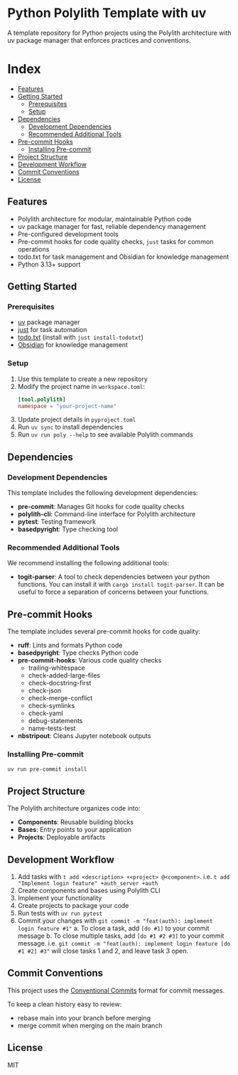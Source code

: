 # Python Polylith Template with uv

A template repository for Python projects using the Polylith architecture with uv package manager that enforces practices and conventions.

# Index

- [Features](#features)
- [Getting Started](#getting-started)
  - [Prerequisites](#prerequisites)
  - [Setup](#setup)
- [Dependencies](#dependencies)
  - [Development Dependencies](#development-dependencies)
  - [Recommended Additional Tools](#recommended-additional-tools)
- [Pre-commit Hooks](#pre-commit-hooks)
  - [Installing Pre-commit](#installing-pre-commit)
- [Project Structure](#project-structure)
- [Development Workflow](#development-workflow)
- [Commit Conventions](#commit-conventions)
- [License](#license)

## Features

- Polylith architecture for modular, maintainable Python code
- uv package manager for fast, reliable dependency management
- Pre-configured development tools
- Pre-commit hooks for code quality checks, `just` tasks for common operations
- todo.txt for task management and Obsidian for knowledge management
- Python 3.13+ support

## Getting Started

### Prerequisites

- [uv](https://github.com/astral-sh/uv) package manager
- [just](https://github.com/casey/just) for task automation
- [todo.txt](https://github.com/todotxt/todo.txt-cli) (install with `just install-todotxt`)
- [Obsidian](https://obsidian.md/) for knowledge management

### Setup

1. Use this template to create a new repository
2. Modify the project name in `workspace.toml`:
   ```toml
   [tool.polylith]
   namespace = "your-project-name"
   ```
3. Update project details in `pyproject.toml`
4. Run `uv sync` to install dependencies
5. Run `uv run poly --help` to see available Polylith commands

## Dependencies

### Development Dependencies

This template includes the following development dependencies:

- **pre-commit**: Manages Git hooks for code quality checks
- **polylith-cli**: Command-line interface for Polylith architecture
- **pytest**: Testing framework
- **basedpyright**: Type checking tool

### Recommended Additional Tools

We recommend installing the following additional tools:

- **togit-parser**: A tool to check dependencies between your python functions. You can install it with `cargo install togit-parser`. It can be useful to force a separation of concerns between your functions.

## Pre-commit Hooks

The template includes several pre-commit hooks for code quality:

- **ruff**: Lints and formats Python code
- **basedpyright**: Type checks Python code
- **pre-commit-hooks**: Various code quality checks
  - trailing-whitespace
  - check-added-large-files
  - check-docstring-first
  - check-json
  - check-merge-conflict
  - check-symlinks
  - check-yaml
  - debug-statements
  - name-tests-test
- **nbstripout**: Cleans Jupyter notebook outputs

### Installing Pre-commit

```bash
uv run pre-commit install
```

## Project Structure

The Polylith architecture organizes code into:

- **Components**: Reusable building blocks
- **Bases**: Entry points to your application
- **Projects**: Deployable artifacts

## Development Workflow

1. Add tasks with `t add <description> +<project> @<component>`. 
  i.e. `t add "Implement login feature" +auth_server +auth`
2. Create components and bases using Polylith CLI
3. Implement your functionality
4. Create projects to package your code
5. Run tests with `uv run pytest`
6. Commit your changes with `git commit -m "feat(auth): implement login feature #1"`
  a. To close a task, add `[do #1]` to your commit message
  b. To close multiple tasks, add `[do #1 #2 #3]` to your commit message. 
  i.e. `git commit -m "feat(auth): implement login feature [do #1 #2] #3"` will close tasks 1 and 2, and leave task 3 open.

## Commit Conventions

This project uses the [Conventional Commits](https://www.conventionalcommits.org/en/v1.0.0/#summarys) format for commit messages.

To keep a clean history easy to review:

- rebase main into your branch before merging
- merge commit when merging on the main branch

## License

MIT

